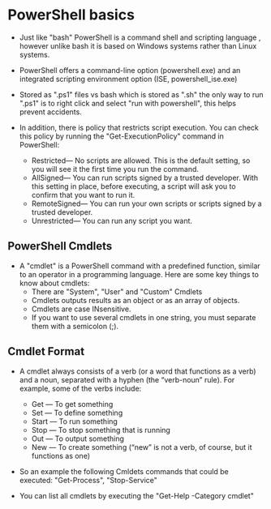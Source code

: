 # PowerShell basics

- Just like "bash" PowerShell is a command shell and scripting language , however unlike bash it
is based on Windows systems rather than Linux systems.

- PowerShell offers a command-line option (powershell.exe) and an integrated scripting environment option (ISE, powershell_ise.exe)

- Stored as ".ps1" files vs bash which is stored as ".sh" the only way to run ".ps1" is to right click and select "run with powershell",
this helps prevent accidents.

- In addition, there is policy that restricts script execution. You can check this policy by running the "Get-ExecutionPolicy" command in PowerShell:
  - Restricted— No scripts are allowed. This is the default setting, so you will see it the first time you run the command.
  - AllSigned— You can run scripts signed by a trusted developer. With this setting in place, before executing, a script will ask you to confirm that you want to run it.
  - RemoteSigned— You can run your own scripts or scripts signed by a trusted developer.
  - Unrestricted— You can run any script you want.

## PowerShell Cmdlets

- A "cmdlet" is a PowerShell command with a predefined function, similar to an operator in a programming language. Here are some key things to know about cmdlets:
  - There are "System", "User" and "Custom" Cmdlets
  - Cmdlets outputs results as an object or as an array of objects.
  - Cmdlets are case INsensitive.
  - If you want to use several cmdlets in one string, you must separate them with a semicolon (;).

## Cmdlet Format

- A cmdlet always consists of a verb (or a word that functions as a verb) and a noun, separated with a hyphen (the “verb-noun” rule). For example, some of the verbs include:
  - Get — To get something
  - Set — To define something
  - Start — To run something
  - Stop — To stop something that is running
  - Out — To output something
  - New — To create something (“new” is not a verb, of course, but it functions as one)

- So an example the following Cmldets commands that could be executed: "Get-Process", "Stop-Service"
-  You can list all cmdlets by executing the "Get-Help -Category cmdlet"
